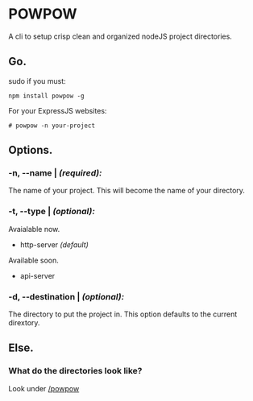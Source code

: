 POWPOW
======
A cli to setup crisp clean and organized nodeJS project directories.

## Go.
sudo if you must:

    npm install powpow -g

For your ExpressJS websites:

    # powpow -n your-project

## Options.
### -n, -\-name | *(required):*
The name of your project. This will become the name of your directory.

### -t, -\-type | *(optional):*

Avaialable now.
* http-server *(default)*

Available soon.
* api-server

### -d, -\-destination | *(optional):*
The directory to put the project in. This option defaults to the current dirextory.

## Else.

### What do the directories look like?

Look under [/powpow](https://github.com/LegitTalon/powpow/tree/master/powpow)
